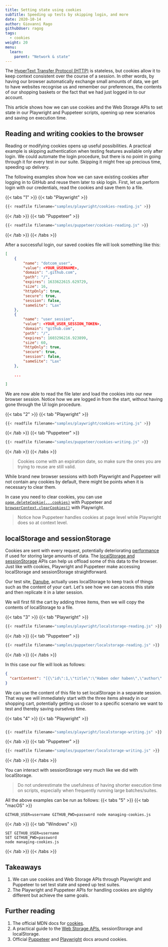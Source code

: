 ```yaml
---
title: Setting state using cookies
subTitle: Speeding up tests by skipping login, and more
date: 2020-10-14
author: Giovanni Rago
githubUser: ragog
tags:
  - cookies
weight: 20
menu:
  learn:
    parent: "Network & state"
---
```


The [HyperText Transfer Protocol (HTTP)](https://developer.mozilla.org/en-US/docs/Web/HTTP#:~:text=Hypertext%20Transfer%20Protocol%%20%28HTTP%29%20is,be%20used%20for%20other%20purposes.) is stateless, but cookies allow it to keep context consistent over the course of a session. In other words, by having our browser automatically exchange small amounts of data, we get to have websites recognise us and remember our preferences, the contents of our shopping baskets or the fact that we had just logged in to our account.

This article shows how we can use cookies and the Web Storage APIs to set state in our Playwright and Puppeteer scripts, opening up new scenarios and saving on execution time.

<!-- more -->

## Reading and writing cookies to the browser

Reading or modifying cookies opens up useful possibilities. A practical example is skipping authentication when testing features available only after login. We could automate the login procedure, but there is no point in going through it for every test in our suite. Skipping it might free up precious time, speeding up delivery.

The following examples show how we can save existing cookies after logging in to GitHub and reuse them later to skip login. First, let us perform login with our credentials, read the cookies and save them to a file.

{{< tabs "1" >}}
{{< tab "Playwright" >}}
```js {hl_lines=[21,22,24]}
{{< readfile filename="samples/playwright/cookies-reading.js" >}}
```
{{< /tab >}}
{{< tab "Puppeteer" >}}
```js {hl_lines=[19,20,22]}
{{< readfile filename="samples/puppeteer/cookies-reading.js" >}}
```
{{< /tab >}}
{{< /tabs >}}

After a successful login, our saved cookies file will look something like this:

```json
[
    {
        "name": "dotcom_user",
        "value": <YOUR_USERNAME>,
        "domain": ".github.com",
        "path": "/",
        "expires": 1633622615.629729,
        "size": 16,
        "httpOnly": true,
        "secure": true,
        "session": false,
        "sameSite": "Lax"
    },
    {
        "name": "user_session",
        "value": <YOUR_USER_SESSION_TOKEN>,
        "domain": "github.com",
        "path": "/",
        "expires": 1603296216.923899,
        "size": 60,
        "httpOnly": true,
        "secure": true,
        "session": false,
        "sameSite": "Lax"
    },

    ...

]
```

We are now able to read the file later and load the cookies into our new browser session. Notice how we are logged in from the start, without having gone through the UI login procedure.

{{< tabs "2" >}}
{{< tab "Playwright" >}}
```js {hl_lines=[9,11,12]}
{{< readfile filename="samples/playwright/cookies-writing.js" >}}
```
{{< /tab >}}
{{< tab "Puppeteer" >}}
```js {hl_lines=[9,11,12]}
{{< readfile filename="samples/puppeteer/cookies-writing.js" >}}
```
{{< /tab >}}
{{< /tabs >}}


> Cookies come with an expiration date, so make sure the ones you are trying to reuse are still valid.

While brand new browser sessions with both Playwright and Puppeteer will not contain any cookies by default, there might be points when it is necessary to clear them.

In case you need to clear cookies, you can use [`page.deleteCookie(...cookies)`](https://pptr.dev/#?product=Puppeteer&version=v10.2.0&show=api-pagedeletecookiecookies) with Puppeteer and [`browserContext.clearCookies()`](https://playwright.dev/docs/api/class-browsercontext#browser-context-clear-cookies) with Playwright.


> Notice how Puppeteer handles cookies at page level while Playwright does so at context level.

## localStorage and sessionStorage

Cookies are sent with every request, potentially deteriorating [performance](/learn/headless/basics-performance/) if used for storing large amounts of data. The [localStorage and sessionStorage](https://javascript.info/localstorage) APIs can help us offload some of this data to the browser. Just like with cookies, Playwright and Puppeteer make accessing localStorage and sessionStorage straightforward.

Our test site, [Danube](https://danube-web.shop//), actually uses localStorage to keep track of things such as the content of your cart. Let's see how we can access this state and then replicate it in a later session.

We will first fill the cart by adding three items, then we will copy the contents of localStorage to a file.

{{< tabs "3" >}}
{{< tab "Playwright" >}}
```js {hl_lines=[17,18]}
{{< readfile filename="samples/playwright/localstorage-reading.js" >}}
```
{{< /tab >}}
{{< tab "Puppeteer" >}}
```js {hl_lines=[22,23]}
{{< readfile filename="samples/puppeteer/localstorage-reading.js" >}}
```
{{< /tab >}}
{{< /tabs >}}

In this case our file will look as follows:

```json
{
  "cartContent": "[{\"id\":1,\"title\":\"Haben oder haben\",\"author\":\"Fric Eromm\",\"genre\":\"philosophy\",\"price\":\"9.95\",\"rating\":\"★★★★☆\",\"stock\":\"1\"},{\"id\":2,\"title\":\"Parry Hotter\",\"author\":\"J/K Rowlin'\",\"genre\":\"erotic\",\"price\":\"9.95\",\"rating\":\"★★★☆☆\",\"stock\":\"1\"},{\"id\":3,\"title\":\"Laughterhouse-Five\",\"author\":\"Truk Tugennov\",\"genre\":\"scifi\",\"price\":\"9.95\",\"rating\":\"★★★☆☆\",\"stock\":\"1\"}]"
}
```

We can use the content of this file to set localStorage in a separate session. That way we will immediately start with the three items already in our shopping cart, potentially getting us closer to a specific scenario we want to test and thereby saving ourselves time.

{{< tabs "4" >}}
{{< tab "Playwright" >}}
```js {hl_lines=[10,"12-17"]}

{{< readfile filename="samples/playwright/localstorage-writing.js" >}}
```
{{< /tab >}}
{{< tab "Puppeteer" >}}
```js {hl_lines=[9,"11-16"]}
{{< readfile filename="samples/puppeteer/localstorage-writing.js" >}}
```
{{< /tab >}}
{{< /tabs >}}

You can interact with sessionStorage very much like we did with localStorage.


> Do not underestimate the usefulness of having shorter execution time on scripts, especially when frequently running large batches/suites.

All the above examples can be run as follows:
{{< tabs "5" >}}
{{< tab "macOS" >}}
```shell script
GITHUB_USER=username GITHUB_PWD=password node managing-cookies.js
```
{{< /tab >}}
{{< tab "Windows" >}}
```shell script
SET GITHUB_USER=username
SET GITHUB_PWD=password
node managing-cookies.js
```
{{< /tab >}}
{{< /tabs >}}

## Takeaways

1. We can use cookies and Web Storage APIs through Playwright and Puppeteer to set test state and speed up test suites.
2. The Playwright and Puppeteer APIs for handling cookies are slightly different but achieve the same goals.

## Further reading

1. The official MDN docs for [cookies](https://developer.mozilla.org/en-US/docs/Web/HTTP/Cookies).
2. A practical guide to the [Web Storage APIs](https://javascript.info/localstorage), sessionStorage and localStorage.
2. Official [Puppeteer](https://pptr.dev/#?product=Puppeteer&version=v5.3.1&show=api-pagecookiesurls) and [Playwright](https://playwright.dev/docs/api/class-browsercontext#browser-context-add-cookies) docs around cookies.
